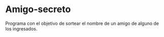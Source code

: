 # Amigo-secreto
Programa con el objetivo de sortear el nombre de un amigo de alguno de los ingresados.
